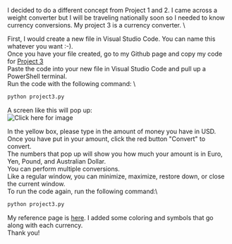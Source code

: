 I decided to do a different concept from Project 1 and 2. I came across a weight converter but I will be traveling nationally soon so I needed to know currency conversions. My project 3 is a currency converter. \

First, I would create a new file in Visual Studio Code. You can name this whatever you want :-).\
Once you have your file created, go to my Github page and copy my code for [Project 3](https://github.com/meyer2rn/it3038c-scripts/blob/main/project1/project3.py)\
Paste the code into your new file in Visual Studio Code and pull up a PowerShell terminal.\
Run the code with the following command: \
```bash
python project3.py
```
A screen like this will pop up:\
![Click here for image](https://user-images.githubusercontent.com/75221251/142518184-711ed8a5-32a0-470e-be48-a77031153bd6.png)

In the yellow box, please type in the amount of money you have in USD.\
Once you have put in your amount, click the red button "Convert" to convert.\
The numbers that pop up will show you how much your amount is in Euro, Yen, Pound, and Australian Dollar.\
You can perform multiple conversions.\
Like a regular window, you can minimize, maximize, restore down, or close the current window.\
To run the code again, run the following command:\
```bash
python project3.py
```
My reference page is [here](https://www.geeksforgeeks.org/python-weight-conversion-gui-using-tkinter/). I added some coloring and symbols that go along with each currency.\
Thank you!
